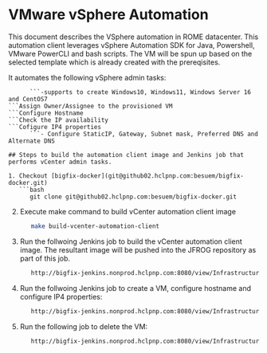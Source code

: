 # VMware vSphere Automation

This document describes the VSphere automation in ROME datacenter. This automation client leverages vSphere Automation SDK for Java, Powershell, VMware PowerCLI and bash scripts. The VM will be spun up based on the selected template which is already created with the prereqisites. 

It automates the following vSphere admin tasks:
```Create VM
      ```-supports to create Windows10, Windows11, Windows Server 16 and CentOS7
```Assign Owner/Assignee to the provisioned VM
```Configure Hostname
```Check the IP availability
```Cofigure IP4 properties
      ```- Configure StaticIP, Gateway, Subnet mask, Preferred DNS and Alternate DNS

## Steps to build the automation client image and Jenkins job that performs vCenter admin tasks.

1. Checkout [bigfix-docker](git@github02.hclpnp.com:besuem/bigfix-docker.git)
   ```bash
      git clone git@github02.hclpnp.com:besuem/bigfix-docker.git
   ```

2. Execute make command to build vCenter automation client image
   ```bash
      make build-vcenter-automation-client
   ```

3. Run the follwoing Jenkins job to build the vCenter automation client image. The resultant image will be pushed into the JFROG repository as part of this job.
   ```bash
      http://bigfix-jenkins.nonprod.hclpnp.com:8080/view/Infrastructure/job/Bigfix_VCenter_Build_Automation_Client/
   ```

4. Run the follwoing Jenkins job to create a VM, configure hostname and configure IP4 properties:
   ```bash
      http://bigfix-jenkins.nonprod.hclpnp.com:8080/view/Infrastructure/job/Bigfix_VCenter_Create_VM/      
   ```
   
5. Run the following job to delete the VM:
   ```bash
      http://bigfix-jenkins.nonprod.hclpnp.com:8080/view/Infrastructure/job/Bigfix_VCenter_Delete_VM/
